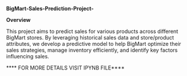 **BigMart-Sales-Prediction-Project-**


**Overview**

This project aims to predict sales for various products across different BigMart stores. By leveraging historical sales data and store/product attributes, we develop a predictive model to help BigMart optimize their sales strategies, manage inventory efficiently, and identify key factors influencing sales.

**** FOR MORE DETAILS VISIT IPYNB FILE****
